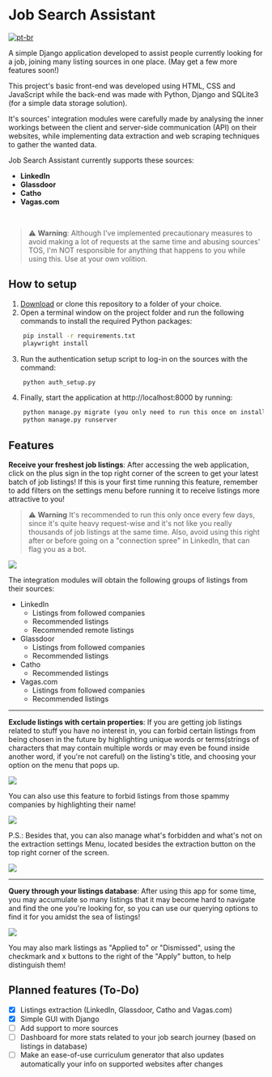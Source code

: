 # Job Search Assistant
[![pt-br](https://img.shields.io/badge/lang-pt--br-green.svg)](./README.md)

A simple Django application developed to assist people currently looking for a job, joining many listing sources in one place. (May get a few more features soon!)

This project's basic front-end was developed using HTML, CSS and JavaScript while the back-end was made with Python, Django and SQLite3 (for a simple data storage solution).

It's sources' integration modules were carefully made by analysing the inner workings between the client and server-side communication (API) on their websites, while implementing data extraction and web scraping techniques to gather the wanted data.
 
Job Search Assistant currently supports these sources:
- **LinkedIn**
- **Glassdoor**
- **Catho**
- **Vagas.com**

<br>

> ⚠️ **Warning**: Although I've implemented precautionary measures to avoid making a lot of requests at the same time and abusing sources' TOS, I'm NOT responsible for anything that happens to you while using this. Use at your own volition.


## How to setup
1. [Download](https://github.com/PedroTejon/Job-Search-Assistant/archive/refs/heads/main.zip) or clone this repository to a folder of your choice.
2. Open a terminal window on the project folder and run the following commands to install the required Python packages:
```cmd
    pip install -r requirements.txt
    playwright install
```
3. Run the authentication setup script to log-in on the sources with the command:
```cmd
    python auth_setup.py
```
4. Finally, start the application at http://localhost:8000 by running:
```cmd
    python manage.py migrate (you only need to run this once on installation and once more everytime you update this to make sure everything is applied)
    python manage.py runserver
```

## Features

**Receive your freshest job listings**: After accessing the web application, click on the plus sign in the top right corner of the screen to get your latest batch of job listings! If this is your first time running this feature, remember to add filters on the settings menu before running it to receive listings more attractive to you!

> ⚠️ **Warning** It's recommended to run this only once every few days, since it's quite heavy request-wise and it's not like you really thousands of job listings at the same time. Also, avoid using this right after or before going on a "connection spree" in LinkedIn, that can flag you as a bot.

<img src="./docs/start_extraction.gif" />

The integration modules will obtain the following groups of listings from their sources:
- LinkedIn
  - Listings from followed companies
  - Recommended listings
  - Recommended remote listings
- Glassdoor
  - Listings from followed companies
  - Recommended listings
- Catho
  - Recommended listings
- Vagas.com
  - Listings from followed companies
  - Recommended listings

---

**Exclude listings with certain properties**: If you are getting job listings related to stuff you have no interest in, you can forbid certain listings from being chosen in the future by highlighting unique words or terms(strings of characters that may contain multiple words or may even be found inside another word, if you're not careful) on the listing's title, and choosing your option on the menu that pops up. 

<img src="./docs/forbidding_listings.gif" />

You can also use this feature to forbid listings from those spammy companies by highlighting their name!

<img src="./docs/forbidding_companies.gif" />

P.S.: Besides that, you can also manage what's forbidden and what's not on the extraction settings Menu, located besides the extraction button on the top right corner of the screen.

<img src="./docs/extraction_settings_menu.png" />

---

**Query through your listings database**: After using this app for some time, you may accumulate so many listings that it may become hard to navigate and find the one you're looking for, so you can use our querying options to find it for you amidst the sea of listings!

<img src="./docs/querying_listings.gif" />

You may also mark listings as "Applied to" or "Dismissed", using the checkmark and x buttons to the right of the "Apply" button, to help distinguish them!

## Planned features (To-Do)
- [x] Listings extraction (LinkedIn, Glassdoor, Catho and Vagas.com)
- [x] Simple GUI with Django
- [ ] Add support to more sources
- [ ] Dashboard for more stats related to your job search journey (based on listings in database)
- [ ] Make an ease-of-use curriculum generator that also updates automatically your info on supported websites after changes